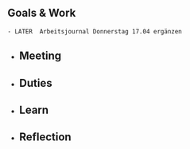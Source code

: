 ## Goals & Work
	- LATER  Arbeitsjournal Donnerstag 17.04 ergänzen
- ## Meeting
- ## Duties
- ## Learn
- ## Reflection